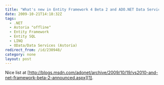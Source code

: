 ```yaml
---
title: "What's new in Entity Framework 4 Beta 2 and ADO.NET Data Services 4 Beta 2"
date: 2009-10-21T14:18:32Z
tags:
  - .NET
  - Astoria "offline"
  - Entity Framework
  - Entity SQL
  - LINQ
  - OData/Data Services (Astoria)
redirect_from: /id/230948/
category: none
layout: post
---
```

Nice list at [http://blogs.msdn.com/adonet/archive/2009/10/19/vs2010-and-net-framework-beta-2-announced.aspx][1].

[1]: http://blogs.msdn.com/adonet/archive/2009/10/19/vs2010-and-net-framework-beta-2-announced.aspx